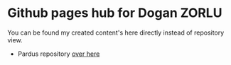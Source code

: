 # Github pages hub for Dogan ZORLU

You can be found my created content's here directly instead of repository view.

* Pardus repository [over here](pardus-ppa/README.md)